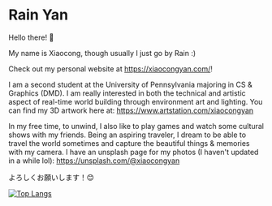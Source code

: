 # Rain Yan

Hello there! :wave:

My name is Xiaocong, though usually I just go by Rain :)

Check out my personal website at https://xiaocongyan.com/!

I am a second student at the University of Pennsylvania majoring in CS & Graphics (DMD). I am really interested in both the technical and artistic aspect of real-time world building through environment art and lighting. You can find my 3D artwork here at: https://www.artstation.com/xiaocongyan

In my free time, to unwind, I also like to play games and watch some cultural shows with my friends. Being an aspiring traveler, I dream to be able to travel the world sometimes and capture the beautiful things & memories with my camera. I have an unsplash page for my photos (I haven't updated in a while lol): https://unsplash.com/@xiaocongyan

よろしくお願いします！😊

[![Top Langs](https://github-readme-stats.vercel.app/api/top-langs/?username=xcupsilon&langs_count=6&theme=swift&layout=compact)](https://github.com/anuraghazra/github-readme-stats)
